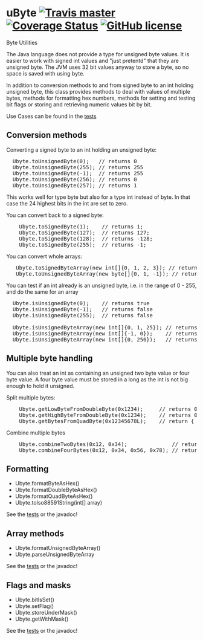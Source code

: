 # uByte [![Travis master](https://img.shields.io/travis/ak80/uByte/master.svg)](https://travis-ci.org/ak80/uByte) [![Coverage Status](https://coveralls.io/repos/github/ak80/uByte/badge.svg?branch=master)](https://coveralls.io/github/ak80/uByte?branch=master) [![GitHub license](https://img.shields.io/badge/license-Apache%20License%202.0-blue.svg?style=flat)](http://www.apache.org/licenses/LICENSE-2.0)

Byte Utilities
 
The Java language does not provide a type for unsigned byte values. It is easier to work with 
signed int values and "just pretentd" that they are unsigned byte. The JVM uses 32 
bit values anyway to store a byte, so no space is saved with using byte.

In addition to conversion methods to and from signed byte to an int holding unsigned byte, this class provides methods
to deal with values of multiple bytes, methods for formatting hex numbers, methods for setting and 
testing bit flags or storing and retrieving numeric values bit by
bit. 

Use Cases can be found in the [tests](/src/test/java/UbyteTest.java)

## Conversion methods

Converting a signed byte to an int holding an unsigned byte:
<pre>
  Ubyte.toUnsignedByte(0);   // returns 0
  Ubyte.toUnsignedByte(255); // returns 255
  Ubyte.toUnsignedByte(-1);  // returns 255
  Ubyte.toUnsignedByte(256); // returns 0
  Ubyte.toUnsignedByte(257); // returns 1
</pre>

This works well for type byte but also for a type int instead of byte. In that case the 24 
highest bits in the int are set to zero.

You can convert back to a signed byte:

<pre>
    Ubyte.toSignedByte(1);    // returns 1;
    Ubyte.toSignedByte(127);  // returns 127;
    Ubyte.toSignedByte(128);  // returns -128;
    Ubyte.toSignedByte(255);  // returns -1;
</pre>

You can convert whole arrays:
<pre>
   Ubyte.toSignedByteArray(new int[]{0, 1, 2, 3}); // returns byte[]
   Ubyte.toUnsignedByteArray(new byte[]{0, 1, -1}); // returns int[]
</pre>

You can test if an int already is an unsigned byte, i.e. in the range of 0 - 255, and do the same for an array
<pre>
  Ubyte.isUnsignedByte(0);    // returns true
  Ubyte.isUnsignedByte(-1);   // returns false
  Ubyte.isUnsignedByte(255);  // returns false
  
  Ubyte.isUnsignedByteArray(new int[]{0, 1, 25}); // returns true;
  Ubyte.isUnsignedByteArray(new int[]{-1, 0});    // returns false;
  Ubyte.isUnsignedByteArray(new int[]{0, 256});   // returns false;
</pre>

## Multiple byte handling

You can also treat an int as containing an unsigned two byte value or four byte value. A four byte value must be stored
in a long as the int is not big enough to hold it unsigned.

Split multiple bytes:
<pre>
    Ubyte.getLowByteFromDoubleByte(0x1234);     // returns 0x34
    Ubyte.getHighByteFromDoubleByte(0x1234);    // returns 0x12
    Ubyte.getBytesFromQuadByte(0x12345678L);    // return { 0x12, 0x34, 0x56, 0x78 }
</pre>

Combine multiple bytes
<pre>
    Ubyte.combineTwoBytes(0x12, 0x34);              // returns 0x1234
    Ubyte.combineFourBytes(0x12, 0x34, 0x56, 0x78); // returns 0x12345678
</pre>

## Formatting

* Ubyte.formatByteAsHex()
* Ubyte.formatDoubleByteAsHex()
* Ubyte.formatQuadByteAsHex()
* Ubyte.toIso88591String(int[] array)

See the [tests](/src/test/java/UbyteTest.java) or the javadoc!

## Array methods

* Ubyte.formatUnsignedByteArray()
* Ubyte.parseUnsignedByteArray

See the [tests](/src/test/java/UbyteTest.java) or the javadoc!

## Flags and masks

* Ubyte.bitIsSet()
* Ubyte.setFlag()
* Ubyte.storeUnderMask()
* Ubyte.getWithMask()

See the [tests](/src/test/java/UbyteTest.java) or the javadoc!
